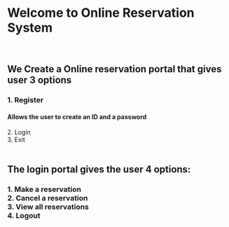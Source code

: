 <h1> Welcome to Online Reservation System </h1></br>
<h2> We Create a Online reservation portal that gives user 3 options</br></h2>
<h3>1. Register</br>
	<h4> Allows the user to create an ID and a password</br></h4>
2. Login </br>
3. Exit</br></h3></br>
<h2> The login portal gives the user 4 options:</br></h2>
<h3>1. Make a reservation</br>
2. Cancel a reservation</br>
3. View all reservations</br>
4. Logout </h3></br>







